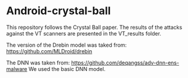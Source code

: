 # Android-crystal-ball
This repository follows the Crystal Ball paper.
The results of the attacks against the VT scanners are presented in the VT_results folder.

The version of the Drebin model was taked from:
https://github.com/MLDroid/drebin

The DNN was taken from:
https://github.com/deqangss/adv-dnn-ens-malware
We used the basic DNN model.
